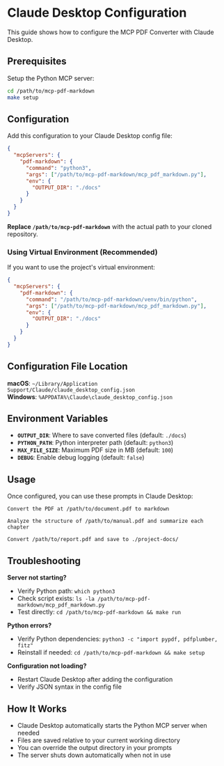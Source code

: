 # Claude Desktop Configuration

This guide shows how to configure the MCP PDF Converter with Claude Desktop.

## Prerequisites

Setup the Python MCP server:
```bash
cd /path/to/mcp-pdf-markdown
make setup
```

## Configuration

Add this configuration to your Claude Desktop config file:

```json
{
  "mcpServers": {
    "pdf-markdown": {
      "command": "python3",
      "args": ["/path/to/mcp-pdf-markdown/mcp_pdf_markdown.py"],
      "env": {
        "OUTPUT_DIR": "./docs"
      }
    }
  }
}
```

**Replace `/path/to/mcp-pdf-markdown`** with the actual path to your cloned repository.

### Using Virtual Environment (Recommended)

If you want to use the project's virtual environment:

```json
{
  "mcpServers": {
    "pdf-markdown": {
      "command": "/path/to/mcp-pdf-markdown/venv/bin/python",
      "args": ["/path/to/mcp-pdf-markdown/mcp_pdf_markdown.py"],
      "env": {
        "OUTPUT_DIR": "./docs"
      }
    }
  }
}
```

## Configuration File Location

**macOS**: `~/Library/Application Support/Claude/claude_desktop_config.json`  
**Windows**: `%APPDATA%\Claude\claude_desktop_config.json`

## Environment Variables

- **`OUTPUT_DIR`**: Where to save converted files (default: `./docs`)
- **`PYTHON_PATH`**: Python interpreter path (default: `python3`)
- **`MAX_FILE_SIZE`**: Maximum PDF size in MB (default: `100`)
- **`DEBUG`**: Enable debug logging (default: `false`)

## Usage

Once configured, you can use these prompts in Claude Desktop:

```
Convert the PDF at /path/to/document.pdf to markdown
```

```
Analyze the structure of /path/to/manual.pdf and summarize each chapter
```

```
Convert /path/to/report.pdf and save to ./project-docs/
```

## Troubleshooting

**Server not starting?**
- Verify Python path: `which python3`
- Check script exists: `ls -la /path/to/mcp-pdf-markdown/mcp_pdf_markdown.py`
- Test directly: `cd /path/to/mcp-pdf-markdown && make run`

**Python errors?**
- Verify Python dependencies: `python3 -c "import pypdf, pdfplumber, fitz"`
- Reinstall if needed: `cd /path/to/mcp-pdf-markdown && make setup`

**Configuration not loading?**
- Restart Claude Desktop after adding the configuration
- Verify JSON syntax in the config file

## How It Works

- Claude Desktop automatically starts the Python MCP server when needed
- Files are saved relative to your current working directory
- You can override the output directory in your prompts
- The server shuts down automatically when not in use